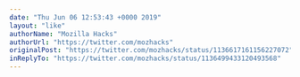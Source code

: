 ```yaml
---
date: "Thu Jun 06 12:53:43 +0000 2019"
layout: "like"
authorName: "Mozilla Hacks"
authorUrl: "https://twitter.com/mozhacks"
originalPost: "https://twitter.com/mozhacks/status/1136617161156227072"
inReplyTo: "https://twitter.com/mozhacks/status/1136499433120493568"
---
```

